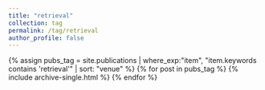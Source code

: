 ```yaml
---
title: "retrieval"
collection: tag
permalink: /tag/retrieval
author_profile: false
---
```

{% assign pubs_tag = site.publications | where_exp:"item", "item.keywords contains 'retrieval'" | sort: "venue" %}
{% for post in pubs_tag %}
  {% include archive-single.html %}
{% endfor %}